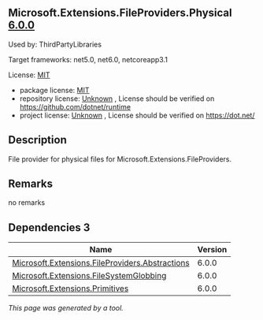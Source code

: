 Microsoft.Extensions.FileProviders.Physical [6.0.0](https://www.nuget.org/packages/Microsoft.Extensions.FileProviders.Physical/6.0.0)
--------------------

Used by: ThirdPartyLibraries

Target frameworks: net5.0, net6.0, netcoreapp3.1

License: [MIT](../../../../licenses/mit) 

- package license: [MIT](https://licenses.nuget.org/MIT) 
- repository license: [Unknown](https://github.com/dotnet/runtime) , License should be verified on https://github.com/dotnet/runtime
- project license: [Unknown](https://dot.net/) , License should be verified on https://dot.net/

Description
-----------
File provider for physical files for Microsoft.Extensions.FileProviders.

Remarks
-----------
no remarks


Dependencies 3
-----------

|Name|Version|
|----------|:----|
|[Microsoft.Extensions.FileProviders.Abstractions](../../../../packages/nuget.org/microsoft.extensions.fileproviders.abstractions/6.0.0)|6.0.0|
|[Microsoft.Extensions.FileSystemGlobbing](../../../../packages/nuget.org/microsoft.extensions.filesystemglobbing/6.0.0)|6.0.0|
|[Microsoft.Extensions.Primitives](../../../../packages/nuget.org/microsoft.extensions.primitives/6.0.0)|6.0.0|

*This page was generated by a tool.*
